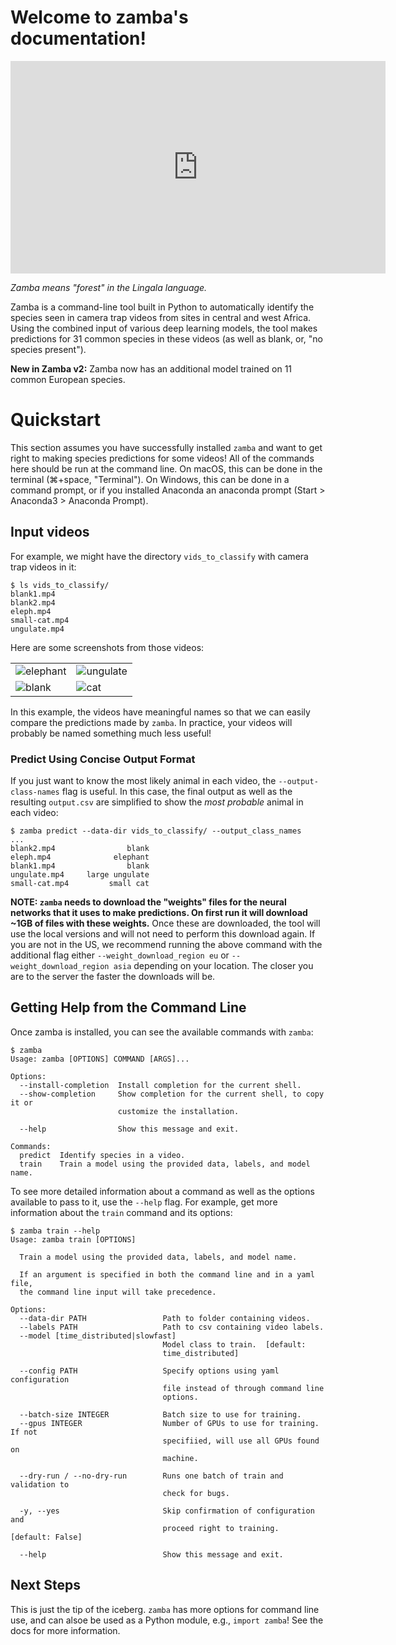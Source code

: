 Welcome to zamba's documentation!
=================================


<div class="embed-responsive embed-responsive-16by9" width=500>
    <iframe width=600 height=340 class="embed-responsive-item" src="https://s3.amazonaws.com/drivendata-public-assets/monkey-vid.mp4" frameborder="0" allowfullscreen=""></iframe>
</div>

*Zamba means "forest" in the Lingala language.*

Zamba is a command-line tool built in Python to automatically identify the
species seen in camera trap videos from sites in central and west Africa. Using the
combined input of various deep learning models, the tool makes predictions
for 31 common species in these videos (as well as blank, or, "no species
present").

**New in Zamba v2:** Zamba now has an additional model trained on 11 common European species. <!--TODO: add more details about where from><!-->

# Quickstart

This section assumes you have successfully installed `zamba` and want to get
right to making species predictions for some videos! All of the commands here should be run at the command line. On
macOS, this can be done in the terminal (⌘+space, "Terminal"). On Windows, this can be done in a command prompt, or if you installed Anaconda an anaconda prompt (Start > Anaconda3 > Anaconda Prompt).

## Input videos

For example, we might have the directory `vids_to_classify` with camera trap videos in it:

```console
$ ls vids_to_classify/
blank1.mp4
blank2.mp4
eleph.mp4
small-cat.mp4
ungulate.mp4
```
<!-- TODO: update ungulate to species in the new labels><!-->

Here are some screenshots from those videos:

<table class="table">
  <tbody>
    <tr>
      <td>
        <img src="https://s3.amazonaws.com/drivendata-public-assets/zamba-ele-sm.png" alt="elephant"/>
      </td>
      <td>
        <img src="https://s3.amazonaws.com/drivendata-public-assets/zamba-ung-sm.png" alt="ungulate"/>
      </td>
    </tr>
    <tr>
      <td>
        <img src="https://s3.amazonaws.com/drivendata-public-assets/zamba-blank-sm.png" alt="blank"/>
      </td>
      <td>
        <img src="https://s3.amazonaws.com/drivendata-public-assets/zamba-cat-sm.png" alt="cat"/>
      </td>
    </tr>
  </tbody>
</table>

In this example, the videos have meaningful names so that we can easily
compare the predictions made by `zamba`. In practice, your videos will
probably be named something much less useful!

### Predict Using Concise Output Format

If you just want to know the most likely animal in each video, the
`--output-class-names` flag is useful. In this case, the final output as well as the resulting `output.csv`
are simplified to show the _most probable_ animal in each video:

```console
$ zamba predict --data-dir vids_to_classify/ --output_class_names
...
blank2.mp4                blank
eleph.mp4              elephant
blank1.mp4                blank
ungulate.mp4     large ungulate
small-cat.mp4         small cat
```

**NOTE: `zamba` needs to download the "weights" files for the neural networks
that it uses to make predictions. On first run it will download ~1GB <!-- TODO: check size><!--> of files
with these weights.** Once these are downloaded, the tool will use the local
versions and will not need to perform this download again. If you are not in the US, we recommend
running the above command with the additional flag either `--weight_download_region eu` or
`--weight_download_region asia` depending on your location. The closer you are to the server
the faster the downloads will be.

## Getting Help from the Command Line

Once zamba is installed, you can see the available commands with `zamba`:

```console
$ zamba
Usage: zamba [OPTIONS] COMMAND [ARGS]...

Options:
  --install-completion  Install completion for the current shell.
  --show-completion     Show completion for the current shell, to copy it or
                        customize the installation.

  --help                Show this message and exit.

Commands:
  predict  Identify species in a video.
  train    Train a model using the provided data, labels, and model name.
```

To see more detailed information about a command as well as the
options available to pass to it, use the `--help` flag. For example, get more
information about the `train` command and its options:

```console
$ zamba train --help
Usage: zamba train [OPTIONS]

  Train a model using the provided data, labels, and model name.

  If an argument is specified in both the command line and in a yaml file,
  the command line input will take precedence.

Options:
  --data-dir PATH                 Path to folder containing videos.
  --labels PATH                   Path to csv containing video labels.
  --model [time_distributed|slowfast]
                                  Model class to train.  [default:
                                  time_distributed]

  --config PATH                   Specify options using yaml configuration
                                  file instead of through command line
                                  options.

  --batch-size INTEGER            Batch size to use for training.
  --gpus INTEGER                  Number of GPUs to use for training. If not
                                  specifiied, will use all GPUs found on
                                  machine.

  --dry-run / --no-dry-run        Runs one batch of train and validation to
                                  check for bugs.

  -y, --yes                       Skip confirmation of configuration and
                                  proceed right to training.  [default: False]

  --help                          Show this message and exit.
```

## Next Steps

This is just the tip of the iceberg. `zamba` has more options for command line
use, and can alsoe be used as a Python module, e.g., `import zamba`! See the
docs for more information.
